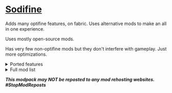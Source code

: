 # [Sodifine](https://modrinth.com/modpack/sodifinefabric)
Adds many optifine features, on fabric. Uses alternative mods to make an all in one experience.

Uses mostly open-source mods.

Has very few non-optifine mods but they don't interfere with gameplay. Just more optimizations.

<details>
<summary>Ported features</summary>

- Connected Textures
- 64 chunk render distance
- Zoom
- FPS Boost
- Dynamic Lights
- Optifine Supporter Capes
   - Free Capes
- Shader Support
- Fog Control
- Borderless Fullscreen
</details>

<details>
<summary>Full mod list</summary>

- Animatica
- Bobby
- Boosted Brightness
- Borderless Mining
- CIT Resewn
- Capes
- Clean F3
- Cloth Config API
- Continuity
- Cull Leaves
- Debugify
- Dynamic FPS
- Enhanced Block Entities
- Entity Culling
- Fabric API
- Fabric Language Kotlin
- FabricSkyboxes
- Fast Chest
- FerriteCore
- ImmediatelyFast
- Iris Shaders
- Krypton
- LambDynamicLights
- Main Menu Credits
- Memory Leak Fix
- More Culling
- MoreMcmeta
- No Fog
- Noxesium
- OptiGUI
- Reese's Sodium Options
- Screenshot Viewer
- Sodium
- Sodium Extra
- Starlight (Fabric)
- Very Many Players (Fabric)
- WI Zoom
- YetAnotherConfigLib
- [EMF] Entity Model Features [Fabric & Forge]
- [ETF] Entity Texture Features
</details>

***This modpack may NOT be reposted to any mod rehosting websites. #StopModReposts***
